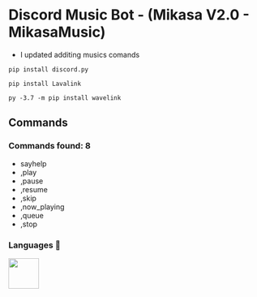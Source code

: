 # Discord Music Bot - (Mikasa V2.0 - MikasaMusic)

- I updated additing musics comands

```
pip install discord.py
```
```
pip install Lavalink
```
```
py -3.7 -m pip install wavelink
```

## Commands 

### Commands found: 8

- sayhelp
- ,play
- ,pause
- ,resume
- ,skip 
- ,now_playing 
- ,queue
- ,stop 

### Languages 🔧

<img src="https://upload.wikimedia.org/wikipedia/commons/thumb/c/c3/Python-logo-notext.svg/768px-Python-logo-notext.svg.png" width="60px" height="60px">
